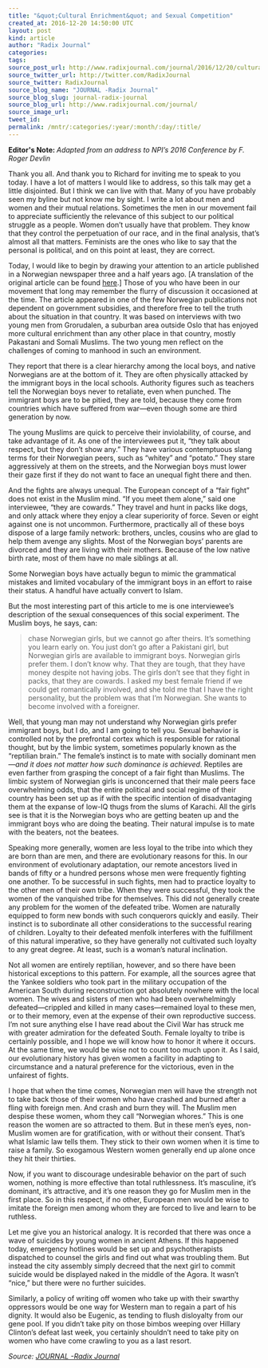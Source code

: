 ```yaml
---
title: "&quot;Cultural Enrichment&quot; and Sexual Competition"
created_at: 2016-12-20 14:50:00 UTC
layout: post
kind: article
author: "Radix Journal"
categories: 
tags: 
source_post_url: http://www.radixjournal.com/journal/2016/12/20/cultural-enrichment-and-sexual-competition
source_twitter_url: http://twitter.com/RadixJournal
source_twitter: RadixJournal
source_blog_name: "JOURNAL -Radix Journal"
source_blog_slug: journal-radix-journal
source_blog_url: http://www.radixjournal.com/journal/
source_image_url: 
tweet_id:
permalink: /mntr/:categories/:year/:month/:day/:title/
---
```

<p><strong>Editor's Note:&nbsp;</strong><em><span>Adapted from an address to NPI’s 2016 Conference by F. Roger Devlin</span></em></p><p>Thank you all. And thank you to Richard for inviting me to speak to you today. I have a lot of matters I would like to address, so this talk may get a little disjointed. But I think we can live with that. Many of you have probably seen my byline but not know me by sight. I write a lot about men and women and their mutual relations. Sometimes the men in our movement fail to appreciate sufficiently the relevance of this subject to our political struggle as a people. Women don’t usually have that problem. They know that they control the perpetuation of our race, and in the final analysis, that’s almost all that matters. Feminists are the ones who like to say that the personal is political, and on this point at least, they are correct. </p>
<p>Today, I would like to begin by drawing your attention to an article published in a Norwegian newspaper three and a half years ago. [A translation of the original article can be found <a href="http://gatesofvienna.net/2013/05/everything-you-have-learned-in-school-is-wrong/">here</a>.] Those of you who have been in our movement that long may remember the flurry of discussion it occasioned at the time. The article appeared in one of the few Norwegian publications not dependent on government subsidies, and therefore free to tell the truth about the situation in that country. It was based on interviews with two young men from Grorudalen, a suburban area outside Oslo that has enjoyed more cultural enrichment than any other place in that country, mostly Pakastani and Somali Muslims. The two young men reflect on the challenges of coming to manhood in such an environment.</p>
<p>They report that there is a clear hierarchy among the local boys, and native Norwegians are at the bottom of it. They are often physically attacked by the immigrant boys in the local schools. Authority figures such as teachers tell the Norwegian boys never to retaliate, even when punched. The immigrant boys are to be pitied, they are told, because they come from countries which have suffered from war—even though some are third generation by now. </p>
<p>The young Muslims are quick to perceive their inviolability, of course, and take advantage of it. As one of the interviewees put it, “they talk about respect, but they don’t show any.” They have various contemptuous slang terms for their Norwegian peers, such as “whitey” and “potato.” They stare aggressively at them on the streets, and the Norwegian boys must lower their gaze first if they do not want to face an unequal fight there and then. </p>
<p>And the fights are always unequal. The European concept of a “fair fight” does not exist in the Muslim mind. “If you meet them alone,” said one interviewee, “they are cowards.” They travel and hunt in packs like dogs, and only attack where they enjoy a clear superiority of force. Seven or eight against one is not uncommon. Furthermore, practically all of these boys dispose of a large family network: brothers, uncles, cousins who are glad to help them avenge any slights. Most of the Norwegian boys’ parents are divorced and they are living with their mothers. Because of the low native birth rate, most of them have no male siblings at all.</p>
<p>Some Norwegian boys have actually begun to mimic the grammatical mistakes and limited vocabulary of the immigrant boys in an effort to raise their status. A handful have actually convert to Islam.</p>
<p>But the most interesting part of this article to me is one interviewee’s description of the sexual consequences of this social experiment. The Muslim boys, he says, can:</p>
<blockquote>
<p>chase Norwegian girls, but we cannot go after theirs. It’s something you learn early on. You just don’t go after a Pakistani girl, but Norwegian girls are available to immigrant boys. Norwegian girls prefer them. I don’t know why. That they are tough, that they have money despite not having jobs. The girls don’t see that they fight in packs, that they are cowards. I asked my best female friend if we could get romantically involved, and she told me that I have the right personality, but the problem was that I’m Norwegian. She wants to become involved with a foreigner.</p>
</blockquote>
<p>Well, that young man may not understand why Norwegian girls prefer immigrant boys, but I do, and I am going to tell you. Sexual behavior is controlled not by the prefrontal cortex which is responsible for rational thought, but by the limbic system, sometimes popularly known as the “reptilian brain.” The female’s instinct is to mate with socially dominant men—<em>and it does not matter how such dominance is achieved</em>. Reptiles are even farther from grasping the concept of a fair fight than Muslims. The limbic system of Norwegian girls is unconcerned that their male peers face overwhelming odds, that the entire political and social regime of their country has been set up as if with the specific intention of disadvantaging them at the expanse of low-IQ thugs from the slums of Karachi. All the girls see is that it is the Norwegian boys who are getting beaten up and the immigrant boys who are doing the beating. Their natural impulse is to mate with the beaters, not the beatees.</p>
<p>Speaking more generally, women are less loyal to the tribe into which they are born than are men, and there are evolutionary reasons for this. In our environment of evolutionary adaptation, our remote ancestors lived in bands of fifty or a hundred persons whose men were frequently fighting one another. To be successful in such fights, men had to practice loyalty to the other men of their own tribe. When they were successful, they took the women of the vanquished tribe for themselves. This did not generally create any problem for the women of the defeated tribe. Women are naturally equipped to form new bonds with such conquerors quickly and easily. Their instinct is to subordinate all other considerations to the successful rearing of children. Loyalty to their defeated menfolk interferes with the fulfillment of this natural imperative, so they have generally not cultivated such loyalty to any great degree. At least, such is a woman’s natural inclination.</p>
<p>Not all women are entirely reptilian, however, and so there have been historical exceptions to this pattern. For example, all the sources agree that the Yankee soldiers who took part in the military occupation of the American South during reconstruction got absolutely nowhere with the local women. The wives and sisters of men who had been overwhelmingly defeated—crippled and killed in many cases—remained loyal to these men, or to their memory, even at the expense of their own reproductive success. I’m not sure anything else I have read about the Civil War has struck me with greater admiration for the defeated South. Female loyalty to tribe is certainly possible, and I hope we will know how to honor it where it occurs. At the same time, we would be wise not to count too much upon it. As I said, our evolutionary history has given women a facility in adapting to circumstance and a natural preference for the victorious, even in the unfairest of fights.</p>
<p>I hope that when the time comes, Norwegian men will have the strength not to take back those of their women who have crashed and burned after a fling with foreign men. And crash and burn they will. The Muslim men despise these women, whom they call “Norwegian whores.” This is one reason the women are so attracted to them. But in these men’s eyes, non-Muslim women are for gratification, with or without their consent. That’s what Islamic law tells them. They stick to their own women when it is time to raise a family. So exogamous Western women generally end up alone once they hit their thirties.</p>
<p>Now, if you want to discourage undesirable behavior on the part of such women, nothing is more effective than total ruthlessness. It’s masculine, it’s dominant, it’s attractive, and it’s one reason they go for Muslim men in the first place. So in this respect, if no other, European men would be wise to imitate the foreign men among whom they are forced to live and learn to be ruthless. </p>
<p>Let me give you an historical analogy. It is recorded that there was once a wave of suicides by young women in ancient Athens. If this happened today, emergency hotlines would be set up and psychotherapists dispatched to counsel the girls and find out what was troubling them. But instead the city assembly simply decreed that the next girl to commit suicide would be displayed naked in the middle of the Agora. It wasn’t “nice,” but there were no further suicides.</p>
<p>Similarly, a policy of writing off women who take up with their swarthy oppressors would be one way for Western man to regain a part of his dignity. It would also be Eugenic, as tending to flush disloyalty from our gene pool. If you didn’t take pity on those bimbos weeping over Hillary Clinton’s defeat last week, you certainly shouldn’t need to take pity on women who have come crawling to you as a last resort.</p><div class="">
    <i>Source: <a href="http://www.radixjournal.com/journal/">JOURNAL -Radix Journal</a></i>
</div>
